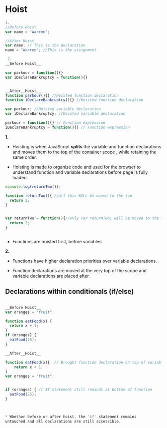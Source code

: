 # Hoist

```javascript
1.
//Before Hoist
var name = "Warren";

//After Hoist
var name; // This is the declaration
name = "Warren"; //This is the assignment


```



```javascript
 2.
__Before Hoist__

var parkour = function(){}
var iDeclareBankruptcy = function(){}


__After__Hoist__
function parkour(){} //Hoisted function declaration
function iDeclareBankruptcy(){} //Hoisted function declaration

var parkour; //Hoisted variable declaration
var iDeclareBankruptcy; //Hoisted variable declaration

parkour = function(){} // Function expression
iDeclareBankruptcy = function(){} // Function expression

```

__1.__

* Hoisting is when JavaScript __splits__ the variable and function declarations and moves them to the top of the container scope
, while retaining the same order.

* Hoisting is made to organize code and used for the browser to understand
function and variable declarations before page is fully loaded.

```javascript
console.log(returnTwo());

function returnTwo(){ //all this WILL be moved to the top
  return 2;
}


var returnTwo = function(){//only var returnTwo; will be moved to the top, the assignment stays right here
  return 2;
}



```



* Functions are hoisted first, before variables.

__2.__

* Functions have higher declaration priorities over variable declarations.

* Function declarations are moved at the very top of the scope and variable declarations are placed after.



## Declarations within conditionals (if/else)

```javascript

__Before Hoist__
var oranges = "fruit";

function eatFood(x) {
  return x + 1;
}
if (oranges) {
  eatFood(25);
}

__After__Hoist__

function eatFood(x){  // Brought function declaration on top of variable declaration because priority.
    return x + 1;
}
var oranges = "fruit";


if (oranges) { // If statement still reminds at bottom of function
  eatFood(25);
}



* Whether before or after hoist, the 'if' statement remains
untouched and all declarations are still accessible.



